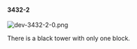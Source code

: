 #### 3432-2
![dev-3432-2-0.png](https://github.com/lil-lab/nlvr/raw/master/nlvr/dev/images/1/dev-3432-2-0.png "dev-3432-2-0.png")

There is a black tower with only one block.